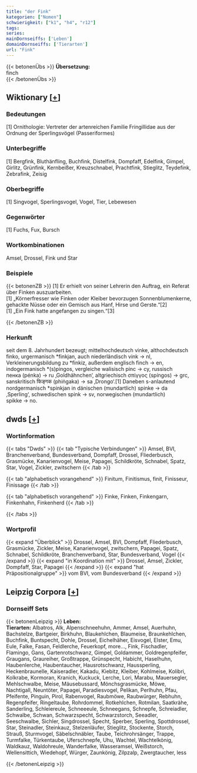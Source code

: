 ```yaml
---
title: "der Fink"
kategorien: ["Nomen"]
schwierigkeit: ["k1", "h4", "r12"]
tags:
series:
mainDornseiffs: ['Leben']
domainDornseiffs: ['Tierarten']
url: "Fink"
---
```


{{< betonenÜbs >}}
**Übersetzung:**  
finch  
{{< /betonenÜbs >}}

## Wiktionary [[+](https://de.wiktionary.org/wiki/Fink)]

### Bedeutungen
[1] Ornithologie: Vertreter der artenreichen Familie Fringillidae aus der Ordnung der Sperlingsvögel (Passeriformes)  

### Unterbegriffe
[1] Bergfink, Bluthänfling, Buchfink, Distelfink, Dompfaff, Edelfink, Gimpel, Girlitz, Grünfink, Kernbeißer, Kreuzschnabel, Prachtfink, Stieglitz, Teydefink, Zebrafink, Zeisig  

### Oberbegriffe
[1] Singvogel, Sperlingsvogel, Vogel, Tier, Lebewesen  

### Gegenwörter
[1] Fuchs, Fux, Bursch  

### Wortkombinationen
Amsel, Drossel, Fink und Star  

### Beispiele
{{< betonenZB >}}
[1] Er erhielt von seiner Lehrerin den Auftrag, ein Referat über Finken auszuarbeiten.  
[1] „Körnerfresser wie Finken oder Kleiber bevorzugen Sonnenblumenkerne, gehackte Nüsse oder ein Gemisch aus Hanf, Hirse und Gerste.“[2]  
[1] „Ein Fink hatte angefangen zu singen.“[3]  

{{< /betonenZB >}}
### Herkunft
seit dem 8. Jahrhundert bezeugt; mittelhochdeutsch vinke, althochdeutsch finko, urgermanisch *finkjan, auch niederländisch vink → nl, Verkleinerungsbildung zu *finkiz, außerdem englisch finch → en, indogermanisch *(s)pingos, vergleiche walisisch pinc → cy, russisch пенка (pénka) → ru ‚Goldhähnchen‘, altgriechisch σπίγγος (spíngos) → grc, sanskritisch फिङ्गक (phiṅgaka) → sa ‚Drongo‘.[1] Daneben s-anlautend nordgermanisch *spinkjan in dänischen (mundartlich) spinke → da ‚Sperling‘, schwedischen spink → sv, norwegischen (mundartlich) spikke → no.  



## dwds [[+](https://www.dwds.de/wb/Fink)]

### Wortinformation
{{< tabs "Dwds" >}}
{{< tab "Typische Verbindungen" >}}
Amsel, BVI, Branchenverband, Bundesverband, Dompfaff, Drossel, Fliederbusch, Grasmücke, Kanarienvogel, Meise, Papagei, Schildkröte, Schnabel, Spatz, Star, Vogel, Zickler, zwitschern
{{< /tab >}}

{{< tab "alphabetisch vorangehend" >}}
Finitum, Finitismus, finit, Finisseur, Finissage
{{< /tab >}}

{{< tab "alphabetisch vorangehend" >}}
Finke, Finken, Finkengarn, Finkenhahn, Finkenherd
{{< /tab >}}

{{< /tabs >}}

### Wortprofil
{{< expand "Überblick" >}} Drossel, Amsel, BVI, Dompfaff, Fliederbusch, Grasmücke, Zickler, Meise, Kanarienvogel, zwitschern, Papagei, Spatz, Schnabel, Schildkröte, Branchenverband, Star, Bundesverband, Vogel {{< /expand >}}
{{< expand "in Koordination mit" >}} Drossel, Amsel, Zickler, Dompfaff, Star, Papagei {{< /expand >}}
{{< expand "hat Präpositionalgruppe" >}} vom BVI, vom Bundesverband {{< /expand >}}

## Leipzig Corpora [[+](https://corpora.uni-leipzig.de/en/res?word=Fink&corpusId=deu_newscrawl-public_2018)]

### Dornseiff Sets
{{< betonenLeipzig >}}
**Leben:**  
**Tierarten:** Albatros, Alk, Alpenschneehuhn, Ammer, Amsel, Auerhuhn, Bachstelze, Bartgeier, Birkhuhn, Blaukehlchen, Blaumeise, Braunkehlchen, Buchfink, Buntspecht, Dohle, Drossel, Eichelhäher, Eisvogel, Elster, Emu, Eule, Falke, Fasan, Feldlerche, Feuerkopf, more..., Fink, Fischadler, Flamingo, Gans, Gartenrotschwanz, Gimpel, Goldammer, Goldregenpfeifer, Graugans, Graureiher, Großtrappe, Grünspecht, Habicht, Haselhuhn, Haubenlerche, Haubentaucher, Hausrotschwanz, Haussperling, Heckenbraunelle, Kaiseradler, Kakadu, Kiebitz, Kleiber, Kohlmeise, Kolibri, Kolkrabe, Kormoran, Kranich, Kuckuck, Lerche, Lori, Marabu, Mauersegler, Mehlschwalbe, Meise, Mäusebussard, Mönchsgrasmücke, Möwe, Nachtigall, Neuntöter, Papagei, Paradiesvogel, Pelikan, Perlhuhn, Pfau, Pfeifente, Pinguin, Pirol, Rabenvogel, Raubmöwe, Raubwürger, Rebhuhn, Regenpfeifer, Ringeltaube, Rohrdommel, Rotkehlchen, Rotmilan, Saatkrähe, Sanderling, Schleiereule, Schneeeule, Schneegans, Schnepfe, Schreiadler, Schwalbe, Schwan, Schwarzspecht, Schwarzstorch, Seeadler, Seeschwalbe, Sichler, Singdrossel, Specht, Sperber, Sperling, Spottdrossel, Star, Steinadler, Steinkauz, Stelzenläufer, Stieglitz, Stockente, Storch, Strauß, Sturmvogel, Säbelschnäbler, Taube, Teichrohrsänger, Trappe, Turmfalke, Türkentaube, Uferschnepfe, Uhu, Wachtel, Wachtelkönig, Waldkauz, Waldohreule, Wanderfalke, Wasseramsel, Weißstorch, Wellensittich, Wiedehopf, Würger, Zaunkönig, Zilpzalp, Zwergtaucher, less  

{{< /betonenLeipzig >}}
